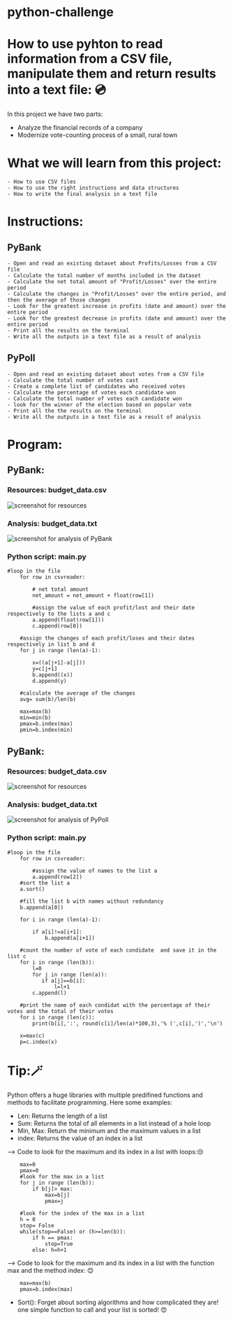 # python-challenge
# How to use pyhton to read information from a CSV file, manipulate them and return results into a text file: :cd:

In this project we have two parts: 
- Analyze the financial records of a company
- Modernize vote-counting process of a small, rural town

# What we will learn from this project:

    - How to use CSV files
    - How to use the right instructions and data structures
    - How to write the final analysis in a text file
    
# Instructions:
## PyBank
    - Open and read an existing dataset about Profits/Losses from a CSV file
    - Calculate the total number of months included in the dataset
    - Calculate the net total amount of "Profit/Losses" over the entire period
    - Calculate the changes in "Profit/Losses" over the entire period, and then the average of those changes
    - Look for the greatest increase in profits (date and amount) over the entire period
    - Look for the greatest decrease in profits (date and amount) over the entire period
    - Print all the results on the terminal
    - Write all the outputs in a text file as a result of analysis
    
## PyPoll
    - Open and read an existing dataset about votes from a CSV file
    - Calculate the total number of votes cast
    - Create a complete list of candidates who received votes
    - Calculate the percentage of votes each candidate won
    - Calculate the total number of votes each candidate won
    - look for the winner of the election based on popular vote
    - Print all the the results on the terminal
    - Write all the outputs in a text file as a result of analysis

#  Program:

## PyBank:

### Resources: budget_data.csv
![screenshot for resources](/budget_data.png)

### Analysis: budget_data.txt
![screenshot for analysis of PyBank](/budget_data.txt.png)

### Python script: main.py
```
#loop in the file
    for row in csvreader:
       
        # net total amount
        net_amount = net_amount + float(row[1])
        
        #assign the value of each profit/lost and their date respectively to the lists a and c
        a.append(float(row[1]))  
        c.append(row[0])
    
    #assign the changes of each profit/loses and their dates respectively in list b and d
    for j in range (len(a)-1):
        
        x=((a[j+1]-a[j]))
        y=c[j+1]
        b.append((x))
        d.append(y)
        
    #calculate the average of the changes
    avg= sum(b)/len(b)

    max=max(b)
    min=min(b)
    pmax=b.index(max)
    pmin=b.index(min)
```

## PyBank:

### Resources: budget_data.csv
![screenshot for resources](/election_data.png)

### Analysis: budget_data.txt
![screenshot for analysis of PyPoll](/election_data.txt.png)

### Python script: main.py
```
#loop in the file
    for row in csvreader:
        
        #assign the value of names to the list a 
        a.append(row[2])  
    #sort the list a 
    a.sort()
    
    #fill the list b with names without redundancy
    b.append(a[0])
    
    for i in range (len(a)-1):
        
        if a[i]!=a[i+1]:
            b.append(a[i+1])
            
    #count the number of vote of each condidate  and save it in the list c        
    for i in range (len(b)):   
        l=0
        for j in range (len(a)): 
           if a[j]==b[i]:
               l=l+1
        c.append(l)
    
    #print the name of each condidat with the percentage of their votes and the total of their votes 
    for i in range (len(c)):
        print(b[i],':', round(c[i]/len(a)*100,3),'% (',c[i],')','\n')
    
    x=max(c)
    p=c.index(x)
```   
# Tip:🪄
  
Python offers a huge libraries with multiple predifined functions and methods to facilitate programming. Here some examples:
- Len: Returns the length of a list
- Sum: Returns the total of all elements in a list instead of a hole loop
- Min, Max: Return the minimum and the maximum values in a list
- index: Returns the value of an index in a list

--> Code to look for the maximum and its index in a list with loops:😒
```
    max=0
    pmax=0
    #look for the max in a list
    for j in range (len(b)):
        if b[j]> max:
            max=b[j]
            pmax=j  
   
    #look for the index of the max in a list
    h = 0
    stop= False
    while(stop==False) or (h>=len(b)):
        if h == pmax: 
            stop=True
        else: h=h+1
```
 --> Code to look for the maximum and its index in a list with the function max and the method index: 😊
 ```
     max=max(b)
     pmax=b.index(max)
 ```
- Sort(): Forget about sorting algorithms and how complicated they are! one simple function to call and your list is sorted! 😍
